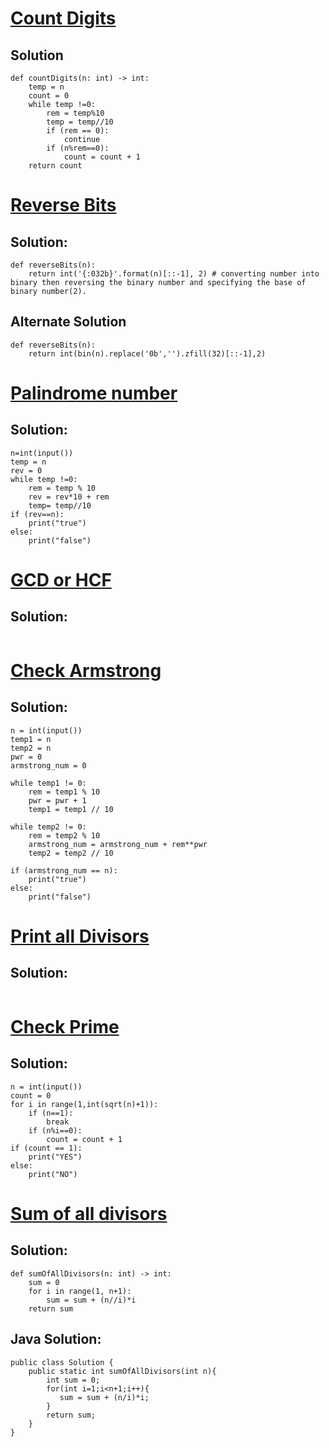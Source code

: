 # [Count Digits](https://www.codingninjas.com/studio/problems/count-digits_8416387?leftPanelTab=0)

## Solution
```
def countDigits(n: int) -> int:
    temp = n
    count = 0
    while temp !=0:
        rem = temp%10
        temp = temp//10
        if (rem == 0):
            continue
        if (n%rem==0):
            count = count + 1
    return count
```
# [Reverse Bits](https://www.codingninjas.com/studio/problems/reverse-bits_2181102?leftPanelTab=0)

## Solution:
```
def reverseBits(n):
    return int('{:032b}'.format(n)[::-1], 2) # converting number into binary then reversing the binary number and specifying the base of binary number(2).
```
## Alternate Solution
```
def reverseBits(n):
    return int(bin(n).replace('0b','').zfill(32)[::-1],2)
```
# [Palindrome number](https://www.codingninjas.com/studio/problems/palindrome-number_624662?utm_source=striver&utm_medium=website&utm_campaign=a_zcoursetuf&leftPanelTab=0)

## Solution:
```
n=int(input()) 
temp = n 
rev = 0
while temp !=0:
    rem = temp % 10
    rev = rev*10 + rem
    temp= temp//10
if (rev==n):
    print("true")
else:
    print("false")
```
# [GCD or HCF](https://www.codingninjas.com/studio/problems/hcf-and-lcm_840448?utm_source=striver&utm_medium=website&utm_campaign=a_zcoursetuf)

## Solution:
```
```

# [Check Armstrong ](https://www.codingninjas.com/studio/problems/check-armstrong_589?utm_source=striver&utm_medium=website&utm_campaign=a_zcoursetuf&leftPanelTab=0)

## Solution:
```
n = int(input())
temp1 = n
temp2 = n
pwr = 0
armstrong_num = 0

while temp1 != 0:
    rem = temp1 % 10
    pwr = pwr + 1
    temp1 = temp1 // 10

while temp2 != 0:
    rem = temp2 % 10
    armstrong_num = armstrong_num + rem**pwr
    temp2 = temp2 // 10

if (armstrong_num == n):
    print("true")
else:
    print("false")
```
# [Print all Divisors]()

## Solution:
```
```
# [Check Prime](https://www.codingninjas.com/studio/problems/check-prime_624934?utm_source=striver&utm_medium=website&utm_campaign=a_zcoursetuf&leftPanelTab=0)

## Solution:
```
n = int(input())
count = 0
for i in range(1,int(sqrt(n)+1)):
    if (n==1):
        break
    if (n%i==0):
        count = count + 1
if (count == 1):
    print("YES")
else:
    print("NO")
```
# [Sum of all divisors ](https://www.codingninjas.com/studio/problems/sum-of-all-divisors_8360720?utm_source=striver&utm_medium=website&utm_campaign=a_zcoursetuf&leftPanelTab=0)

## Solution:
```
def sumOfAllDivisors(n: int) -> int:
    sum = 0
    for i in range(1, n+1):
        sum = sum + (n//i)*i
    return sum
```
## Java Solution:
```
public class Solution {
    public static int sumOfAllDivisors(int n){
        int sum = 0;
        for(int i=1;i<n+1;i++){
           sum = sum + (n/i)*i;
        }
        return sum;
    }
}
```
